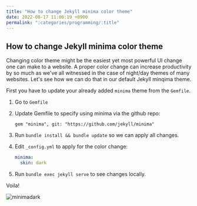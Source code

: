 ```yaml
---
title: "How to change Jekyll minima color theme"
date: 2022-08-17 11:00:19 +0900
permalink: ":categories/programming/:title"
---
```


## How to change Jekyll minima color theme

Changing color theme might be the easiest yet most powerful UI change one can make to a website. A proper color change can increase productivity by so much as we've all witnessed in the case of night/day themes of many websites. Let's see how we can do that in our default Jekyll minqima theme.

First you have to update your already added `minima` theme from the `Gemfile`.

1. Go to `Gemfile`
1. Update Gemfile to specify using minima via the github repo:

   ```Gemfile
   gem "minima", git: "https://github.com/jekyll/minima"
   ```

1. Run `bundle install && bundle update` so we can apply all changes.
1. Edit `_config.yml` to apply for the color change:

   ```Yaml
   minima:
     skin: dark
   ```

1. Run `bundle exec jekyll serve` to see changes locally.

Voila!

![minimadark](/blog/assets/2022-08-19-jekyll-minima-color-theme/minima-dark.png)
